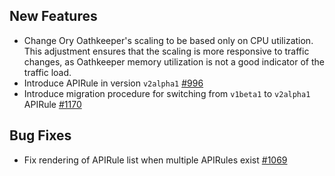 ## New Features

- Change Ory Oathkeeper's scaling to be based only on CPU utilization. This adjustment ensures that the scaling is more responsive to traffic changes, as Oathkeeper memory utilization is not a good indicator of the traffic load.
- Introduce APIRule in version `v2alpha1` [#996](https://github.com/kyma-project/api-gateway/pull/996)
- Introduce migration procedure for switching from `v1beta1` to `v2alpha1` APIRule [#1170](https://github.com/kyma-project/api-gateway/pull/1170)

## Bug Fixes

- Fix rendering of APIRule list when multiple APIRules exist [#1069](https://github.com/kyma-project/api-gateway/pull/1069)
